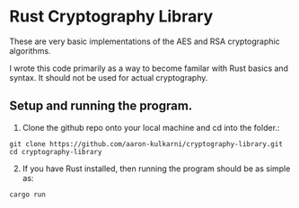# Rust Cryptography Library

These are very basic implementations of the AES and RSA cryptographic algorithms.

I wrote this code primarily as a way to become familar with Rust basics and syntax. It should not be used for actual cryptography.


## Setup and running the program.

1. Clone the github repo onto your local machine and cd into the folder.:
```
git clone https://github.com/aaron-kulkarni/cryptography-library.git
cd cryptography-library
```
2. If you have Rust installed, then running the program should be as simple as:
```
cargo run
```
